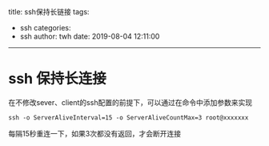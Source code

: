 title: ssh保持长链接
tags:
  - ssh
categories:
  - ssh
author: twh
date: 2019-08-04 12:11:00
---
# ssh 保持长连接
在不修改sever、client的ssh配置的前提下，可以通过在命令中添加参数来实现

```
ssh -o ServerAliveInterval=15 -o ServerAliveCountMax=3 root@xxxxxxx
```

每隔15秒重连一下，如果3次都没有返回，才会断开连接


